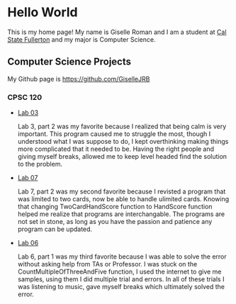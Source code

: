 # Hello World

This is my home page! My name is Giselle Roman and I am a student at [Cal State Fullerton](http://www.fullerton.edu/) and my major is Computer Science.

## Computer Science Projects

My Github page is https://github.com/GiselleJRB

### CPSC 120

* [Lab 03](https://github.com/cpsc-spring-2023/cpsc-120-lab-03-giselle-kevin/tree/main/part-2)

    Lab 3, part 2 was my favorite because I realized that being calm is very important. This program caused me to struggle the most, though I understood what I was suppose to do, I kept overthinking making things more complicated that it needed to be. Having the right people and giving myself breaks, allowed me to keep level headed find the solution to the problem.

* [Lab 07](https://github.com/cpsc-spring-2023/cpsc-120-lab-07-giselle-and-kyle/tree/main/part-2)

    Lab 7, part 2 was my second favorite because I revisted a program that was limited to two cards, now be able to handle ulimited cards. Knowing that changing TwoCardHandScore function to HandScore function helped me realize that programs are interchangable. The programs are not set in stone, as long as you have the passion and patience any program can be updated.

* [Lab 06](https://github.com/cpsc-spring-2023/cpsc-120-lab-06-giselle-yuuji-1/tree/main/part-1)

    Lab 6, part 1 was my third favorite because I was able to solve the error without asking help from TAs or Professor. I was stuck on the CountMultipleOfThreeAndFive function, I used the internet to give me samples, using them I did multiple trial and errors. In all of these trials I was listening to music, gave myself breaks which ultimately solved the error.